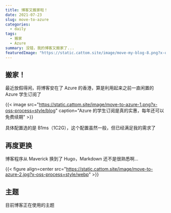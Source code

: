 ```yaml
---
title: 博客又搬家啦！
date: 2021-07-23
slug: move-to-azure
categories:
  - daily
tags:
  - 搬家
  - Azure
summary: 没错，我的博客又搬家了...
featuredImage: "https://static.cattom.site/image/move-my-blog-8.png?x-oss-process=style/webp"
---
```


## 搬家！
最近放假得闲，将博客安在了 Azure 的香港，算是利用起来之前一直闲置的 Azure 学生订阅了

{{< image src="https://static.cattom.site/image/move-to-azure-1.png?x-oss-process=style/blog" caption="Azure 的学生订阅是真的实惠，每年还可以免费续期" >}}


具体配置选的是 B1ms（1C2G），这个配置虽然一般，但已经满足我的需求了

## 再度更换
博客程序从 Maverick 换到了 Hugo，Markdown 还不是很熟悉啊...

{{< figure align=center src="https://static.cattom.site/image/move-to-azure-2.jpg?x-oss-process=style/webp" >}}

## 主题
目前博客正在使用的主题

<div class="github-card" data-github="HEIGE-PCloud/DoIt" data-width="400" data-height="180" data-theme="default"></div>
<script src="//cdn.jsdelivr.net/github-cards/latest/widget.js"></script>